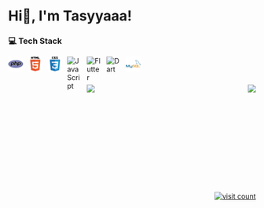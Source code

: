 # Hi👋, I'm Tasyyaaa!

### 💻 Tech Stack

<img align="left" alt="PHP" width="30px" style="padding-right:10px;" src="https://raw.githubusercontent.com/devicons/devicon/master/icons/php/php-original.svg" />
<img align="left" alt="HTML" width="30px" style="padding-right:10px;" src="https://raw.githubusercontent.com/devicons/devicon/master/icons/html5/html5-original-wordmark.svg" />
<img align="left" alt="CSS" width="30px" style="padding-right:10px;" src="https://raw.githubusercontent.com/devicons/devicon/master/icons/css3/css3-original-wordmark.svg" />
<img align="left" alt="JavaScript" width="30px" style="padding-right:10px;" src="https://cdn.jsdelivr.net/gh/devicons/devicon/icons/javascript/javascript-plain.svg" />
<img align="left" alt="Flutter" width="30px" style="padding-right:10px;" src="https://www.vectorlogo.zone/logos/flutterio/flutterio-icon.svg" />
<img align="left" alt="Dart" width="30px" style="padding-right:10px;" src="https://www.vectorlogo.zone/logos/dartlang/dartlang-icon.svg" />
<img align="left" alt="MySQL" width="30px" style="padding-right:10px;" src="https://raw.githubusercontent.com/devicons/devicon/master/icons/mysql/mysql-original-wordmark.svg" />
<br />

#

<div style="display: flex; justify-content: space-between;">
    <img height="180" src="https://github-readme-stats.vercel.app/api?username=FanidiyaTasya&rank_icon=github&show_icons=true&theme=tokyonight&count_private=true"/>
    <img height="180" src="https://github-readme-stats.vercel.app/api/top-langs/?username=FanidiyaTasya&layout=compact&theme=tokyonight"/>
</div>

#
<p align="right">
  <a href="https://visitcount.itsvg.in">
    <img src="https://visitcount.itsvg.in/api?id=FanidiyaTasya&icon=0&color=0" alt="visit count" />
  </a>
</p>
